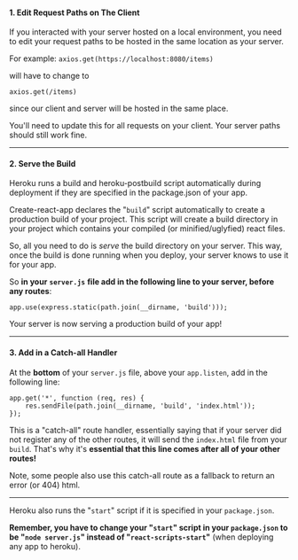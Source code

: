 
#### **1. Edit Request Paths on The Client**

  

If you interacted with your server hosted on a local environment, you need to edit your request paths to be hosted in the same location as your server.

  

For example: `axios.get(https://localhost:8080/items)`

  

will have to change to

  

`axios.get(/items)`

  

since our client and server will be hosted in the same place.

  

You'll need to update this for all requests on your client. Your server paths should still work fine.

----------

  

#### **2. Serve the Build**

  

Heroku runs a build and heroku-postbuild script automatically during deployment if they are specified in the package.json of your app.

  

Create-react-app declares the "`build`" script automatically to create a production build of your project. This script will create a build directory in your project which contains your compiled (or minified/uglyfied) react files.

  

So, all you need to do is _serve_ the build directory on your server. This way, once the build is done running when you deploy, your server knows to use it for your app.

  

So **in your** **`server.js`** **file add in the following line to your server, before any routes**:

  

```
app.use(express.static(path.join(__dirname, 'build')));
```
  

Your server is now serving a production build of your app!

----------

  

#### **3. Add in a Catch-all Handler**

  

At the **bottom** of your `server.js` file, above your `app.listen`, add in the following line:

  
```
app.get('*', function (req, res) {
    res.sendFile(path.join(__dirname, 'build', 'index.html'));
});
```
  

This is a "catch-all" route handler, essentially saying that if your server did not register any of the other routes, it will send the `index.html` file from your `build`. That's why it's **essential that this line comes after all of your other routes!**

  

Note, some people also use this catch-all route as a fallback to return an error (or 404) html.

  

----------

  

Heroku also runs the "`start`" script if it is specified in your `package.json`.

**Remember, you have to change your "`start`" script in your `package.json` to be "`node server.js`" instead of "`react-scripts-start`"** (when deploying any app to heroku).